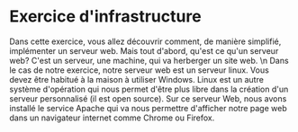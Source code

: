 # Exercice d'infrastructure
Dans cette exercice, vous allez découvrir comment, de manière simplifié, implémenter un serveur web.
Mais tout d'abord, qu'est ce qu'un serveur web? C'est un serveur, une machine, qui va herberger un site web. \n
Dans le cas de notre exercice, notre serveur web est un serveur linux. Vous devez être habitué à la maison à utiliser Windows. Linux est un autre système d'opération qui nous permet d'être plus libre dans la création d'un serveur personnalisé (il est open source). 
Sur ce serveur Web, nous avons installé le service Apache qui va nous permettre d'afficher notre page web dans un navigateur internet comme Chrome ou Firefox.
